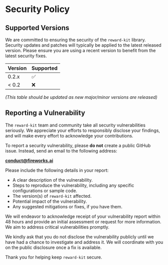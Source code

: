 # Security Policy

## Supported Versions

We are committed to ensuring the security of the `reward-kit` library. Security updates and patches will typically be applied to the latest released version. Please ensure you are using a recent version to benefit from the latest security fixes.

| Version | Supported          |
| ------- | ------------------ |
| 0.2.x   | :white_check_mark: |
| < 0.2   | :x:                |

*(This table should be updated as new major/minor versions are released)*

## Reporting a Vulnerability

The `reward-kit` team and community take all security vulnerabilities seriously. We appreciate your efforts to responsibly disclose your findings, and will make every effort to acknowledge your contributions.

To report a security vulnerability, please **do not** create a public GitHub issue. Instead, send an email to the following address:

**conduct@fireworks.ai**

Please include the following details in your report:

*   A clear description of the vulnerability.
*   Steps to reproduce the vulnerability, including any specific configurations or sample code.
*   The version(s) of `reward-kit` affected.
*   Potential impact of the vulnerability.
*   Any suggested mitigations or fixes, if you have them.

We will endeavor to acknowledge receipt of your vulnerability report within 48 hours and provide an initial assessment or request for more information. We aim to address critical vulnerabilities promptly.

We kindly ask that you do not disclose the vulnerability publicly until we have had a chance to investigate and address it. We will coordinate with you on the public disclosure once a fix is available.

Thank you for helping keep `reward-kit` secure.

